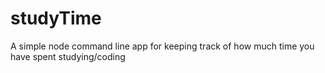 # studyTime
A simple node command line app for keeping track of how much time you have spent studying/coding

